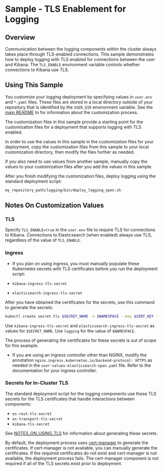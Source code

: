 # Sample - TLS Enablement for Logging

## Overview

Communication between the logging components within the cluster always takes place through TLS-enabled connections. This sample demonstrates how to deploy logging with TLS enabled for connections between the user and Kibana. The `TLS_ENABLE` environment variable controls whether connections to Kibana use TLS.

## Using This Sample

You customize your logging deployment by specifying values in `user.env` and `*.yaml` files. These files are stored in a local directory outside of your repository that is identified by the `USER_DIR` environment variable. See the 
[main README](../../../README.md#customization) to for information about the customization process.

The customization files in this sample provide a starting point for the customization files for a deployment that supports logging with TLS enabled. 

In order to use the values in this sample in the customization files for your deployment, copy the customization files from this sample to your local customization directory, then modify the files further as needed.

If you also need to use values from another sample, manually copy the values to your customization files after you add the values in this sample. 

After you finish modifying the customization files, deploy logging using the standard deployment script:

```bash
my_repository_path/logging/bin/deploy_logging_open.sh
```
## Notes On Customization Values

### TLS 

Specify `TLS_ENABLE=true` in the `user.env` file to require TLS for connections to Kibana. Connections to Elasticsearch (when enabled) always use TLS, regardless of the value of `TLS_ENABLE`.

### Ingress

* If you plan on using ingress, you must manually populate these Kubernetes secrets with TLS certificates before you run the deployment script:

* `kibana-ingress-tls-secret`
* `elasticsearch-ingress-tls-secret`

After you have obtained the certificates for the secrets, use this command to generate the secrets:

```bash
kubectl create secret tls $SECRET_NAME -n $NAMESPACE --key $CERT_KEY --cert $CERT_FILE
```

Use `kibana-ingress-tls-secret` and `elasticsearch-ingress-tls-secret` as values for `$SECRET_NAME`. Use `logging` for the value of `$NAMESPACE`.

The process of generating the certificates for these secrets is out of scope for this example.

* If you are using an ingress controller other than NGINX, modify the annotation 
`nginx.ingress.kubernetes.io/backend-protocol: HTTPS` as needed in the `user-values-elasticsearch-open.yaml` file. Refer to the documentation for your ingress controller. 

### Secrets for In-Cluster TLS

The standard deployment script for the logging components use these TLS secrets for the TLS certificates that handle interactions between components:

* `es-rest-tls-secret`
* `es-transport-tls-secret`
* `kibana-tls-secret`

See [NOTES_ON_USING_TLS](../../../logging/NOTES_ON_USING_TLS.md) for information about generating these secrets.

By default, the deployment process uses [cert-manager](https://cert-manager.io/) to generate the certificates. If cert-manager is not available, you can manually generate the certificates. If the required certificates do not exist and cert-manager is not available, the deployment process fails. The cert-manager component is not required if all of the TLS secrets exist prior to deployment.

